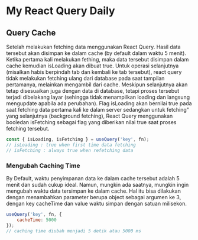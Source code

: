 # My React Query Daily

## Query Cache
Setelah melakukan fetching data menggunakan React Query. Hasil data tersebut akan disimpan ke dalam cache (by default dalam waktu 5 menit). Ketika pertama kali melakukan fething, maka data tersebut disimpan dalam cache kemudian isLoading akan dibuat true. Untuk operasi selanjutnya (misalkan habis berpindah tab dan kembali ke tab tersebut), react query tidak melakukan fetching ulang dari database pada saat tampilan pertamanya, melainkan mengambil dari cache. Meskipun selanjutnya akan tetap disesuaikan juga dengan data di database, tetapi proses tersebut terjadi dibelakang layar (sehingga tidak menampilkan loading dan langsung mengupdate apabila ada perubahan). 
Flag isLoading akan bernilai true pada saat fetching data pertama kali ke dalam server sedangkan untuk fetching" yang selanjutnya (background fetching), React Query menggunakan booledan isFetching sebagai flag yang diberikan nilai true saat proses fetching tersebut.
```javascript
const { isLoading, isFetching } = useQuery('key', fn);
// isLoading : true when first time data fetching
// isFetching : always true when refetching data
```

### Mengubah Caching Time
By Default, waktu penyimpanan data ke dalam cache tersebut adalah 5 menit dan sudah cukup ideal. Namun, mungkin ada saatnya, mungkin ingin mengubah waktu data tersimpan ke dalam cache. Hal itu bisa dilakukan dengan menambahkan parameter berupa object sebagai argumen ke 3, dengan key cacheTime dan value waktu simpan dengan satuan milisekon.
```javascript
useQuery('key', fn, {
    cacheTime: 5000
});
// caching time diubah menjadi 5 detik atau 5000 ms
```